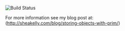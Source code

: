 ![Build Status](https://ci.appveyor.com/api/projects/status/github/sheakelly/prim)

For more information see my blog post at:
(http://sheakelly.com/blog/storing-objects-with-prim/)

